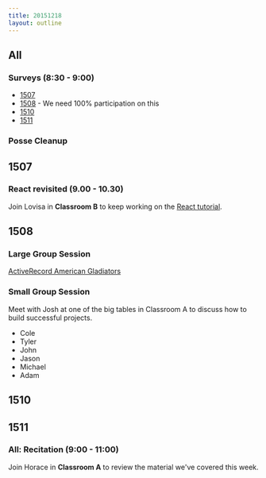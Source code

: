```yaml
---
title: 20151218
layout: outline
---
```


## All

### Surveys (8:30 - 9:00)

* [1507]()
* [1508](http://goo.gl/forms/3mLo50NW6x) - We need 100% participation on this
* [1510]()
* [1511]()

### Posse Cleanup

## 1507

### React revisited (9.00 - 10.30)

Join Lovisa in **Classroom B** to keep working on the [React tutorial](http://github.com/applegrain/creact).

## 1508

### Large Group Session

[ActiveRecord American Gladiators](https://github.com/turingschool/lesson_plans/blob/master/ruby_03-professional_rails_applications/active_record_american_gladiators.md)

### Small Group Session

Meet with Josh at one of the big tables in Classroom A to discuss how to build successful projects.

* Cole
* Tyler
* John
* Jason
* Michael
* Adam

## 1510

## 1511

### All: Recitation (9:00 - 11:00)

Join Horace in **Classroom A** to review the
material we've covered this week.
